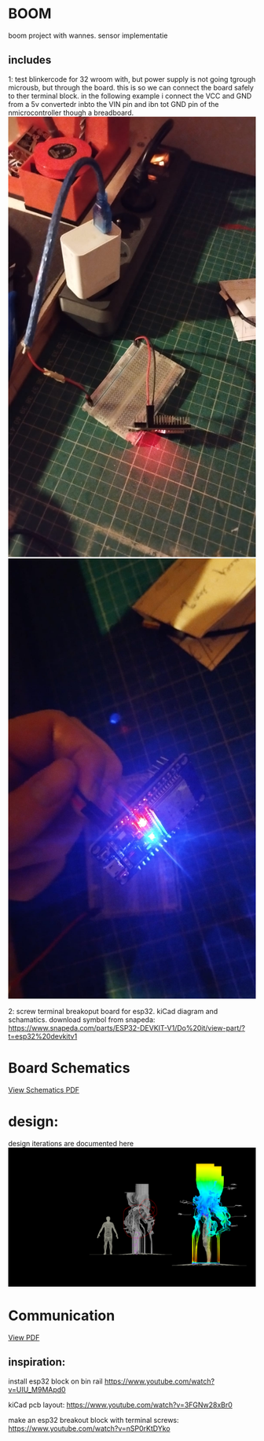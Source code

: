 # BOOM
boom project with wannes. sensor implementatie
## includes
1: test blinkercode for 32 wroom with, but power supply is not going tgrough microusb, but through the board.  this is so we can connect the board safely to ther terminal block. in the following example i connect the VCC and GND from a 5v convertedr inbto the VIN pin and ibn tot GND pin of the nmicrocontroller though a breadboard.
![img1](./media/a1.jpeg)
![img2](./media/a2.jpeg)

2: screw terminal breakoput board for esp32. kiCad diagram and schamatics.
    download symbol from snapeda: https://www.snapeda.com/parts/ESP32-DEVKIT-V1/Do%20it/view-part/?t=esp32%20devkitv1


# Board Schematics
[View Schematics PDF](./media/fuse_box_schematic.pdf)




# design:
design iterations are documented here
![img3](./media/1.png)



# Communication
[View PDF](./media/wannes_rens.pdf)


## inspiration:
install esp32 block  on bin rail
https://www.youtube.com/watch?v=UIU_M9MApd0

kiCad pcb layout: https://www.youtube.com/watch?v=3FGNw28xBr0

make an esp32 breakout block with terminal screws: https://www.youtube.com/watch?v=nSP0rKtDYko
